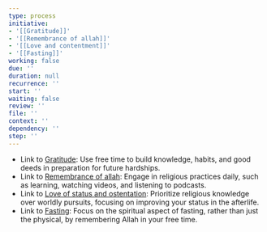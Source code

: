 ```yaml
---
type: process
initiative:
- '[[Gratitude]]'
- '[[Remembrance of allah]]'
- '[[Love and contentment]]'
- '[[Fasting]]'
working: false
due: ''
duration: null
recurrence: ''
start: ''
waiting: false
review: ''
file: ''
context: ''
dependency: ''
step: ''
---
```


* Link to [Gratitude](docs/sidebar1/Initiatives/good%20traits/Gratitude.md): Use free time to build knowledge, habits, and good deeds in preparation for future hardships.
* Link to [Remembrance of allah](docs/sidebar1/Initiatives/worship/Remembrance%20of%20allah.md): Engage in religious practices daily, such as learning, watching videos, and listening to podcasts.
* Link to [Love of status and ostentation](docs/sidebar1/Initiatives/bad%20traits/Love%20of%20status%20and%20ostentation.md): Prioritize religious knowledge over worldly pursuits, focusing on improving your status in the afterlife.
* Link to [Fasting](docs/sidebar1/Initiatives/worship/Fasting.md): Focus on the spiritual aspect of fasting, rather than just the physical, by remembering Allah in your free time.
